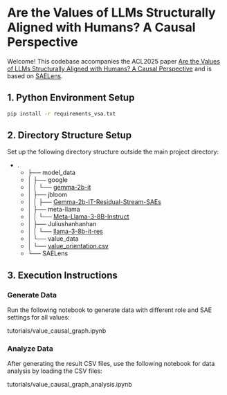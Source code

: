 # Are the Values of LLMs Structurally Aligned with Humans? A Causal Perspective 

Welcome! This codebase accompanies the ACL2025 paper [Are the Values of LLMs Structurally Aligned with Humans? A Causal Perspective](https://aclanthology.org/2025.findings-acl.1188/) and is based on [SAELens](https://github.com/jbloomAus/SAELens).

## 1. Python Environment Setup

```bash
pip install -r requirements_vsa.txt
```
## 2. Directory Structure Setup
Set up the following directory structure outside the main project directory:
- .
  - ├── model_data
  - │   ├── google
  - │   │   └── [gemma-2b-it](https://huggingface.co/google/gemma-2b-it)
  - │   ├── jbloom
  - │   │   ├── [Gemma-2b-IT-Residual-Stream-SAEs](https://huggingface.co/jbloom/Gemma-2b-Residual-Stream-SAEs)
  - │   ├── meta-llama
  - │   │   └── [Meta-Llama-3-8B-Instruct](https://huggingface.co/meta-llama/Meta-Llama-3-8B-Instruct)
  - │   ├── Juliushanhanhan
  - │   │   └── [llama-3-8b-it-res](https://huggingface.co/Juliushanhanhan/llama-3-8b-it-res)
  - │   └── value_data
  - │       └── [value_orientation.csv](https://github.com/ValueByte-AI/ValueBench/blob/main/data/value_orientation.csv)
  - └── SAELens

## 3. Execution Instructions
### Generate Data
Run the following notebook to generate data with different role and SAE settings for all values:

tutorials/value_causal_graph.ipynb

### Analyze Data
After generating the result CSV files, use the following notebook for data analysis by loading the CSV files:

tutorials/value_causal_graph_analysis.ipynb
